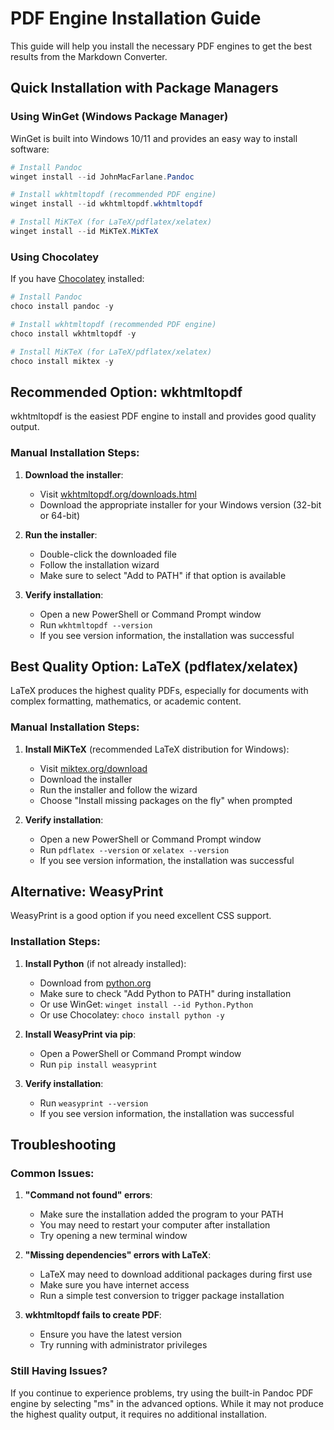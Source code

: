 # PDF Engine Installation Guide

This guide will help you install the necessary PDF engines to get the best results from the Markdown Converter.

## Quick Installation with Package Managers

### Using WinGet (Windows Package Manager)

WinGet is built into Windows 10/11 and provides an easy way to install software:

```powershell
# Install Pandoc
winget install --id JohnMacFarlane.Pandoc

# Install wkhtmltopdf (recommended PDF engine)
winget install --id wkhtmltopdf.wkhtmltopdf

# Install MiKTeX (for LaTeX/pdflatex/xelatex)
winget install --id MiKTeX.MiKTeX
```

### Using Chocolatey

If you have [Chocolatey](https://chocolatey.org/install) installed:

```powershell
# Install Pandoc
choco install pandoc -y

# Install wkhtmltopdf (recommended PDF engine)
choco install wkhtmltopdf -y

# Install MiKTeX (for LaTeX/pdflatex/xelatex)
choco install miktex -y
```

## Recommended Option: wkhtmltopdf

wkhtmltopdf is the easiest PDF engine to install and provides good quality output.

### Manual Installation Steps:

1. **Download the installer**:
   - Visit [wkhtmltopdf.org/downloads.html](https://wkhtmltopdf.org/downloads.html)
   - Download the appropriate installer for your Windows version (32-bit or 64-bit)

2. **Run the installer**:
   - Double-click the downloaded file
   - Follow the installation wizard
   - Make sure to select "Add to PATH" if that option is available

3. **Verify installation**:
   - Open a new PowerShell or Command Prompt window
   - Run `wkhtmltopdf --version`
   - If you see version information, the installation was successful

## Best Quality Option: LaTeX (pdflatex/xelatex)

LaTeX produces the highest quality PDFs, especially for documents with complex formatting, mathematics, or academic content.

### Manual Installation Steps:

1. **Install MiKTeX** (recommended LaTeX distribution for Windows):
   - Visit [miktex.org/download](https://miktex.org/download)
   - Download the installer
   - Run the installer and follow the wizard
   - Choose "Install missing packages on the fly" when prompted

2. **Verify installation**:
   - Open a new PowerShell or Command Prompt window
   - Run `pdflatex --version` or `xelatex --version`
   - If you see version information, the installation was successful

## Alternative: WeasyPrint

WeasyPrint is a good option if you need excellent CSS support.

### Installation Steps:

1. **Install Python** (if not already installed):
   - Download from [python.org](https://www.python.org/downloads/)
   - Make sure to check "Add Python to PATH" during installation
   - Or use WinGet: `winget install --id Python.Python`
   - Or use Chocolatey: `choco install python -y`

2. **Install WeasyPrint via pip**:
   - Open a PowerShell or Command Prompt window
   - Run `pip install weasyprint`

3. **Verify installation**:
   - Run `weasyprint --version`
   - If you see version information, the installation was successful

## Troubleshooting

### Common Issues:

1. **"Command not found" errors**:
   - Make sure the installation added the program to your PATH
   - You may need to restart your computer after installation
   - Try opening a new terminal window

2. **"Missing dependencies" errors with LaTeX**:
   - LaTeX may need to download additional packages during first use
   - Make sure you have internet access
   - Run a simple test conversion to trigger package installation

3. **wkhtmltopdf fails to create PDF**:
   - Ensure you have the latest version
   - Try running with administrator privileges

### Still Having Issues?

If you continue to experience problems, try using the built-in Pandoc PDF engine by selecting "ms" in the advanced options. While it may not produce the highest quality output, it requires no additional installation.
